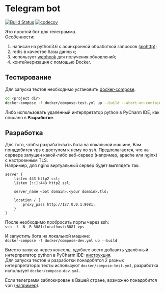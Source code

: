 # Telegram bot

[![Build Status](https://travis-ci.com/artslob/artslob-bot.svg?branch=master)](https://travis-ci.com/artslob/artslob-bot)
[![codecov](https://codecov.io/gh/artslob/artslob-bot/branch/master/graph/badge.svg)](https://codecov.io/gh/artslob/artslob-bot)

Это простой бот для телеграмма.  
Особенности:
1. написан на python3.6 с асинхронной обработкой запросов ([aiohttp](https://aiohttp.readthedocs.io/en/stable/));
2. redis в качестве базы данных;
3. использует [webhook](https://core.telegram.org/bots/api#setwebhook) для получения обновлений;
4. контейнеризация с помощью Docker.

## Тестирование
Для запуска тестов необходимо установить [docker-compose](https://docs.docker.com/compose/install/).
```bash
cd <project dir>
docker-compose -f docker/compose-test.yml up --build --abort-on-container-exit --exit-code-from python-bot-test
```
Либо использовать удалённый интерпретатор python в PyCharm IDE, как описано в **Разработке**.

## Разработка
Для того, чтобы разрабатывать бота на локальной машине, Вам понадобится vps с доступом к нему по ssh.
Предполагается, что на сервере запущен какой-либо веб-сервер (например, apache или nginx) с настроенным TLS.  
Например, для nginx виртуальный сервер будет выглядеть так:
```
server {
    listen 443 http2 ssl;
    listen [::]:443 http2 ssl;

    server_name <bot domain>.<your domain>.tld;

    location / {
        proxy_pass http://127.0.0.1:8081;
    }
}
```
После необходимо пробросить порты через ssh:  
```ssh -f -N -R 8081:localhost:8081 vps```

И запустить бота на локальной машине:  
```docker-compose -f docker/compose-dev.yml up --build```  

Вместо запуска через консоль, удобнее всего добавить удалённый интерпретатор python в PyCharm IDE:
[инструкция](https://www.jetbrains.com/help/pycharm/using-docker-compose-as-a-remote-interpreter.html).  
Для запуска тестов и разработки понадобятся 2 разных интерпретатора: тесты используют `docker/compose-test.yml`,
разработка использует `docker/compose-dev.yml`.

Если телеграмм заблокирован в Вашей стране, возможно понадобится vpn
([например](https://github.com/Nyr/openvpn-install/)).
